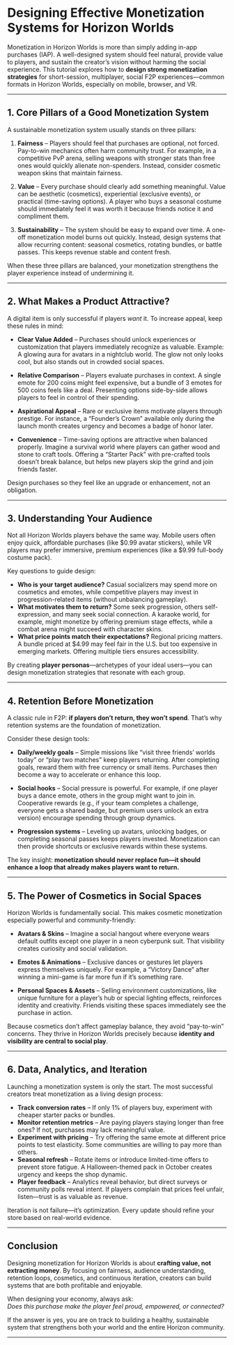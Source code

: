 # Designing Effective Monetization Systems for Horizon Worlds

Monetization in Horizon Worlds is more than simply adding in-app purchases (IAP). A well-designed system should feel natural, provide value to players, and sustain the creator’s vision without harming the social experience. This tutorial explores how to **design strong monetization strategies** for short-session, multiplayer, social F2P experiences—common formats in Horizon Worlds, especially on mobile, browser, and VR.

---

## 1. Core Pillars of a Good Monetization System

A sustainable monetization system usually stands on three pillars:

1. **Fairness** – Players should feel that purchases are optional, not forced. Pay-to-win mechanics often harm community trust. For example, in a competitive PvP arena, selling weapons with stronger stats than free ones would quickly alienate non-spenders. Instead, consider cosmetic weapon skins that maintain fairness.  

2. **Value** – Every purchase should clearly add something meaningful. Value can be aesthetic (cosmetics), experiential (exclusive events), or practical (time-saving options). A player who buys a seasonal costume should immediately feel it was worth it because friends notice it and compliment them.  

3. **Sustainability** – The system should be easy to expand over time. A one-off monetization model burns out quickly. Instead, design systems that allow recurring content: seasonal cosmetics, rotating bundles, or battle passes. This keeps revenue stable and content fresh.

When these three pillars are balanced, your monetization strengthens the player experience instead of undermining it.

---

## 2. What Makes a Product Attractive?

A digital item is only successful if players *want* it. To increase appeal, keep these rules in mind:

- **Clear Value Added** – Purchases should unlock experiences or customization that players immediately recognize as valuable. Example: A glowing aura for avatars in a nightclub world. The glow not only looks cool, but also stands out in crowded social spaces.  

- **Relative Comparison** – Players evaluate purchases in context. A single emote for 200 coins might feel expensive, but a bundle of 3 emotes for 500 coins feels like a deal. Presenting options side-by-side allows players to feel in control of their spending.  

- **Aspirational Appeal** – Rare or exclusive items motivate players through prestige. For instance, a “Founder’s Crown” available only during the launch month creates urgency and becomes a badge of honor later.  

- **Convenience** – Time-saving options are attractive when balanced properly. Imagine a survival world where players can gather wood and stone to craft tools. Offering a “Starter Pack” with pre-crafted tools doesn’t break balance, but helps new players skip the grind and join friends faster.  

Design purchases so they feel like an upgrade or enhancement, not an obligation.

---

## 3. Understanding Your Audience

Not all Horizon Worlds players behave the same way. Mobile users often enjoy quick, affordable purchases (like $0.99 avatar stickers), while VR players may prefer immersive, premium experiences (like a $9.99 full-body costume pack).  

Key questions to guide design:  
- **Who is your target audience?** Casual socializers may spend more on cosmetics and emotes, while competitive players may invest in progression-related items (without unbalancing gameplay).  
- **What motivates them to return?** Some seek progression, others self-expression, and many seek social connection. A karaoke world, for example, might monetize by offering premium stage effects, while a combat arena might succeed with character skins.  
- **What price points match their expectations?** Regional pricing matters. A bundle priced at $4.99 may feel fair in the U.S. but too expensive in emerging markets. Offering multiple tiers ensures accessibility.  

By creating **player personas**—archetypes of your ideal users—you can design monetization strategies that resonate with each group.

---

## 4. Retention Before Monetization

A classic rule in F2P: **if players don’t return, they won’t spend**. That’s why retention systems are the foundation of monetization.  

Consider these design tools:  

- **Daily/weekly goals** – Simple missions like “visit three friends’ worlds today” or “play two matches” keep players returning. After completing goals, reward them with free currency or small items. Purchases then become a way to accelerate or enhance this loop.  

- **Social hooks** – Social pressure is powerful. For example, if one player buys a dance emote, others in the group might want to join in. Cooperative rewards (e.g., if your team completes a challenge, everyone gets a shared badge, but premium users unlock an extra version) encourage spending through group dynamics.  

- **Progression systems** – Leveling up avatars, unlocking badges, or completing seasonal passes keeps players invested. Monetization can then provide shortcuts or exclusive rewards within these systems.  

The key insight: **monetization should never replace fun—it should enhance a loop that already makes players want to return.**

---

## 5. The Power of Cosmetics in Social Spaces

Horizon Worlds is fundamentally social. This makes cosmetic monetization especially powerful and community-friendly:  

- **Avatars & Skins** – Imagine a social hangout where everyone wears default outfits except one player in a neon cyberpunk suit. That visibility creates curiosity and social validation.  

- **Emotes & Animations** – Exclusive dances or gestures let players express themselves uniquely. For example, a “Victory Dance” after winning a mini-game is far more fun if it’s something rare.  

- **Personal Spaces & Assets** – Selling environment customizations, like unique furniture for a player’s hub or special lighting effects, reinforces identity and creativity. Friends visiting these spaces immediately see the purchase in action.  

Because cosmetics don’t affect gameplay balance, they avoid “pay-to-win” concerns. They thrive in Horizon Worlds precisely because **identity and visibility are central to social play**.

---

## 6. Data, Analytics, and Iteration

Launching a monetization system is only the start. The most successful creators treat monetization as a living design process:  

- **Track conversion rates** – If only 1% of players buy, experiment with cheaper starter packs or bundles.  
- **Monitor retention metrics** – Are paying players staying longer than free ones? If not, purchases may lack meaningful value.  
- **Experiment with pricing** – Try offering the same emote at different price points to test elasticity. Some communities are willing to pay more than others.  
- **Seasonal refresh** – Rotate items or introduce limited-time offers to prevent store fatigue. A Halloween-themed pack in October creates urgency and keeps the shop dynamic.  
- **Player feedback** – Analytics reveal behavior, but direct surveys or community polls reveal intent. If players complain that prices feel unfair, listen—trust is as valuable as revenue.  

Iteration is not failure—it’s optimization. Every update should refine your store based on real-world evidence.

---

## Conclusion

Designing monetization for Horizon Worlds is about **crafting value, not extracting money**. By focusing on fairness, audience understanding, retention loops, cosmetics, and continuous iteration, creators can build systems that are both profitable and enjoyable.  

When designing your economy, always ask:  
*Does this purchase make the player feel proud, empowered, or connected?*  

If the answer is yes, you are on track to building a healthy, sustainable system that strengthens both your world and the entire Horizon community.

---

